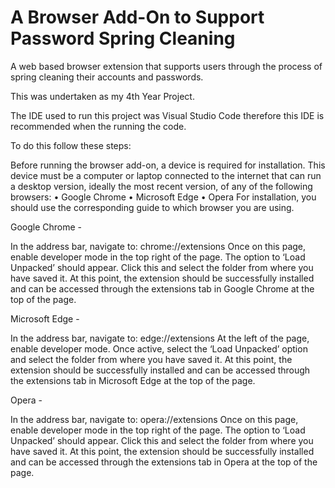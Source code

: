 # A Browser Add-On to Support Password Spring Cleaning

A web based browser extension that supports users through the process of spring cleaning their accounts and passwords. 

This was undertaken as my 4th Year Project. 

The IDE used to run this project was Visual Studio Code therefore this IDE is recommended when the running the code.

To do this follow these steps: 

Before running the browser add-on, a device is required for installation. This device must be a computer 
or laptop connected to the internet that can run a desktop version, ideally the most recent version, of 
any of the following browsers:
• Google Chrome 
• Microsoft Edge
• Opera 
For installation, you should use the corresponding guide to which browser you are using. 


Google Chrome - 

In the address bar, navigate to:
chrome://extensions
Once on this page, enable developer mode in the top right of the page. The option to ‘Load Unpacked’ 
should appear. Click this and select the folder from where you have saved it. 
At this point, the extension should be successfully installed and can be accessed through the extensions 
tab in Google Chrome at the top of the page. 

Microsoft Edge - 

In the address bar, navigate to:
edge://extensions
At the left of the page, enable developer mode. Once active, select the ‘Load Unpacked’ option and 
select the folder from where you have saved it. 
At this point, the extension should be successfully installed and can be accessed through the extensions 
tab in Microsoft Edge at the top of the page.

Opera - 

In the address bar, navigate to:
opera://extensions
Once on this page, enable developer mode in the top right of the page. The option to ‘Load Unpacked’ 
should appear. Click this and select the folder from where you have saved it. 
At this point, the extension should be successfully installed and can be accessed through the extensions 
tab in Opera at the top of the page.